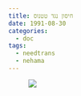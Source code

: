 ```yaml
---
title: חיסון נגד טטנוס
date: 1991-08-30
categories:
  - doc
tags:
  - needtrans
  - nehama
---
```


<figure class="half">
    <a  href="/haskindocs/assets/images/1991-08-30-vaccination-1.jpg">
    <img src="/haskindocs/assets/images/1991-08-30-vaccination-1.jpg"></a>
</figure>

